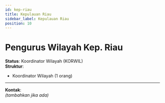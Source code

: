 ```yaml
---
id: kep-riau
title: Kepulauan Riau
sidebar_label: Kepulauan Riau
position: 10
---
```

# Pengurus Wilayah Kep. Riau

**Status**: Koordinator Wilayah (KORWIL)  
**Struktur**:
- Koordinator Wilayah (1 orang)

---

**Kontak**:  
_(tambahkan jika ada)_
